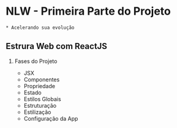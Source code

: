 # NLW - Primeira Parte do Projeto

    * Acelerando sua evolução
    
## Estrura Web com ReactJS

1. Fases do Projeto
   
   * JSX
   * Componentes
   * Propriedade
   * Estado
   * Estilos Globais
   * Estruturação
   * Estilização
   * Configuração da App
